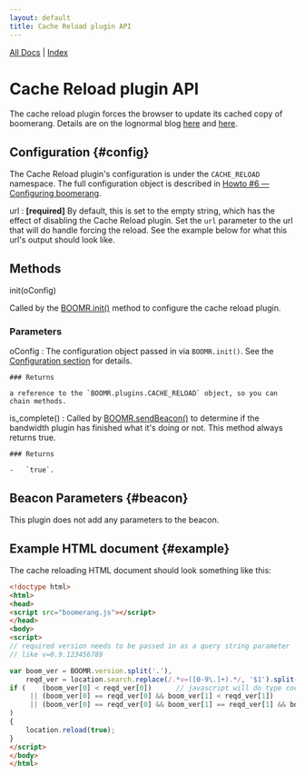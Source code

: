 ```yaml
---
layout: default
title: Cache Reload plugin API
---
```


[All Docs](../) | [Index](index.html)

Cache Reload plugin API
=======================

The cache reload plugin forces the browser to update its cached copy of
boomerang. Details are on the lognormal blog
[here](http://www.lognormal.com/blog/2012/06/05/updating-cached-boomerang/ "Updating Cached Boomerang")
and
[here](http://www.lognormal.com/blog/2012/06/17/more-on-updating-boomerang/ "More on updating cached boomerang").

Configuration {#config}
-------------

The Cache Reload plugin's configuration is under the `CACHE_RELOAD`
namespace. The full configuration object is described in [Howto \#6 —
Configuring boomerang](../howtos/howto-6.html).

url
:   **[required]** By default, this is set to the empty string, which
    has the effect of disabling the Cache Reload plugin. Set the `url`
    parameter to the url that will do handle forcing the reload. See the
    example below for what this url's output should look like.

Methods
-------

init(oConfig)

Called by the [BOOMR.init()](BOOMR.html#init) method to configure the
cache reload plugin.

### Parameters

oConfig
:   The configuration object passed in via `BOOMR.init()`. See the
    [Configuration section](#config) for details.

    ### Returns

    a reference to the `BOOMR.plugins.CACHE_RELOAD` object, so you can
    chain methods.

is\_complete()
:   Called by [BOOMR.sendBeacon()](BOOMR.html#sendBeacon) to determine
    if the bandwidth plugin has finished what it's doing or not. This
    method always returns true.

    ### Returns

    -   `true`.

Beacon Parameters {#beacon}
-----------------

This plugin does not add any parameters to the beacon.

Example HTML document {#example}
---------------------

The cache reloading HTML document should look something like this:

```html
<!doctype html>
<html>
<head>
<script src="boomerang.js"></script>
</head>
<body>
<script>
// required version needs to be passed in as a query string parameter
// like v=0.9.123456789

var boom_ver = BOOMR.version.split('.'),
    reqd_ver = location.search.replace(/.*v=([0-9\.]+).*/, '$1').split('.');
if (    (boom_ver[0] < reqd_ver[0])      // javascript will do type coercion
     || (boom_ver[0] == reqd_ver[0] && boom_ver[1] < reqd_ver[1])
     || (boom_ver[0] == reqd_ver[0] && boom_ver[1] == reqd_ver[1] && boom_ver[2] < reqd_ver[2])
)
{
    location.reload(true);
}
</script>
</body>
</html>
```
